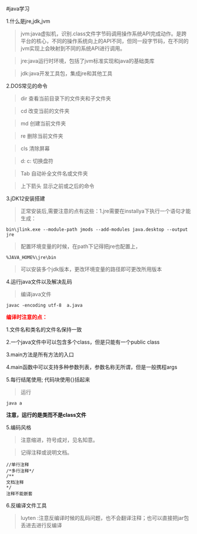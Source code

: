 #java学习

1.什么是jre,jdk,jvm

>jvm:java虚拟机，识别.class文件字节码调用操作系统API完成动作。是跨平台的核心，不同的操作系统向上的API不同，但同一段字节码，在不同的jvm实现上会映射到不同的系统API进行调用。

>jre:java运行时环境，包括了jvm标准实现和java的基础类库

>jdk:java开发工具包，集成jre和其他工具

2.DOS常见的命令

>dir 查看当前目录下的文件夹和子文件夹

>cd 改变当前的文件夹

>md 创建当前文件夹

>re 删除当前文件夹

>cls 清除屏幕

>d: c: 切换盘符

>Tab 自动补全文件名或文件夹

>上下箭头 显示之前或之后的命令

3.jDK12安装搭建

>正常安装后,需要注意的点有这些：1.jre需要在installya下执行一个语句才能生成：

```
bin\jlink.exe --module-path jmods --add-modules java.desktop --output jre
```

>配置环境变量的时候，在path下记得把jre也配置上，
```
%JAVA_HOME%\jre\bin
```

>可以安装多个jdk版本，更改环境变量的路径即可更改所用版本

4.运行java文件以及解决乱码

>编译java文件

```
javac -encoding utf-8  a.java
```
**<font color="red"> 编译时注意的点：</font>**

1.文件名和类名的文件名保持一致

2.一个java文件中可以包含多个class，但是只能有一个public class

3.main方法是所有方法的入口

4.main函数中可以支持多种参数列表，参数名称无所谓，但是一般携程args

5.每行结尾使用;  代码块使用{}括起来


>运行

```
java a
```
**注意，运行的是类而不是class文件**

5.编码风格

>注意缩进，符号成对，见名知意。

>记得注释或说明文档。

```
//单行注释
/*多行注释*/
/**
文档注释
*/
注释不能嵌套
```

6.反编译文件工具

>luyten   :注意反编译时候的乱码问题，也不会翻译注释；也可以直接把jar包丢进去进行反编译

